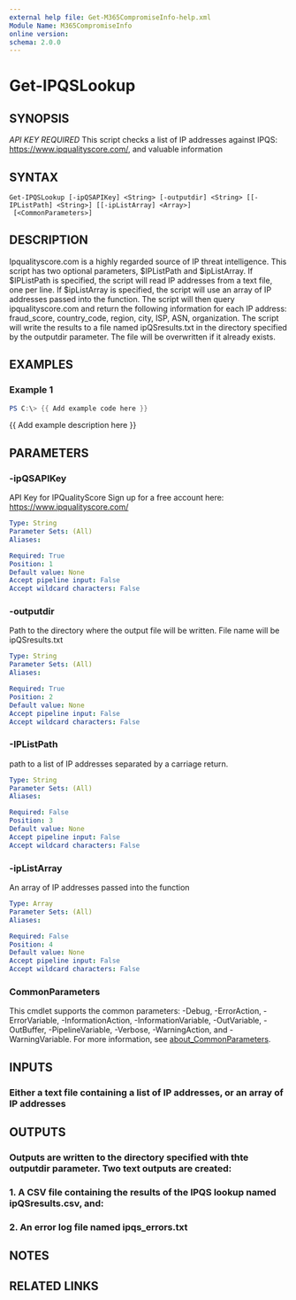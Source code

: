 ```yaml
---
external help file: Get-M365CompromiseInfo-help.xml
Module Name: M365CompromiseInfo
online version:
schema: 2.0.0
---
```


# Get-IPQSLookup

## SYNOPSIS
*API KEY REQUIRED* This script checks a list of IP addresses against IPQS:  https://www.ipqualityscore.com/, and valuable information

## SYNTAX

```
Get-IPQSLookup [-ipQSAPIKey] <String> [-outputdir] <String> [[-IPListPath] <String>] [[-ipListArray] <Array>]
 [<CommonParameters>]
```

## DESCRIPTION
Ipqualityscore.com is a highly regarded source of IP threat intelligence.
This script has two 
optional parameters, $IPListPath and $ipListArray.
If $IPListPath is specified, the script will read
IP addresses from a text file, one per line.
If $ipListArray is specified, the script will use an 
array of IP addresses passed into the function.
The script will then query ipqualityscore.com and return
the following information for each IP address: fraud_score, country_code, region, city, ISP, ASN, organization.
The script will write the results to a file named ipQSresults.txt in the directory specified by the outputdir
parameter.
The file will be overwritten if it already exists.

## EXAMPLES

### Example 1
```powershell
PS C:\> {{ Add example code here }}
```

{{ Add example description here }}

## PARAMETERS

### -ipQSAPIKey
API Key for IPQualityScore Sign up for a free account here: https://www.ipqualityscore.com/

```yaml
Type: String
Parameter Sets: (All)
Aliases:

Required: True
Position: 1
Default value: None
Accept pipeline input: False
Accept wildcard characters: False
```

### -outputdir
Path to the directory where the output file will be written.
File name will be ipQSresults.txt

```yaml
Type: String
Parameter Sets: (All)
Aliases:

Required: True
Position: 2
Default value: None
Accept pipeline input: False
Accept wildcard characters: False
```

### -IPListPath
path to a list of IP addresses separated by a carriage return.

```yaml
Type: String
Parameter Sets: (All)
Aliases:

Required: False
Position: 3
Default value: None
Accept pipeline input: False
Accept wildcard characters: False
```

### -ipListArray
An array of IP addresses passed into the function

```yaml
Type: Array
Parameter Sets: (All)
Aliases:

Required: False
Position: 4
Default value: None
Accept pipeline input: False
Accept wildcard characters: False
```

### CommonParameters
This cmdlet supports the common parameters: -Debug, -ErrorAction, -ErrorVariable, -InformationAction, -InformationVariable, -OutVariable, -OutBuffer, -PipelineVariable, -Verbose, -WarningAction, and -WarningVariable. For more information, see [about_CommonParameters](http://go.microsoft.com/fwlink/?LinkID=113216).

## INPUTS

### Either a text file containing a list of IP addresses, or an array of IP addresses
## OUTPUTS

### Outputs are written to the directory specified with thte outputdir parameter.  Two text outputs are created: 
### 1. A CSV file containing the results of the IPQS lookup named ipQSresults.csv, and: 
### 2. An error log file named ipqs_errors.txt
## NOTES

## RELATED LINKS

